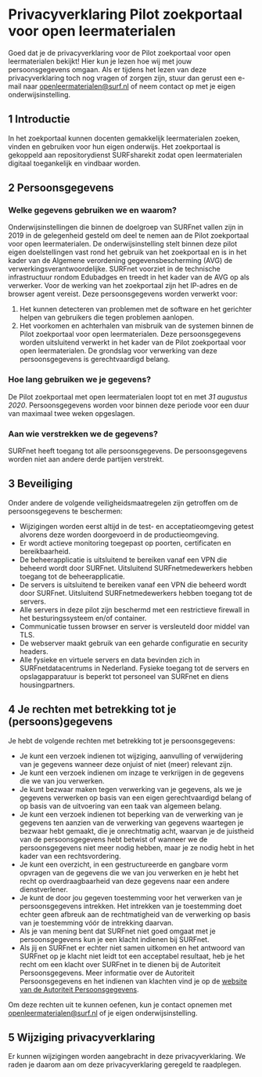 # Privacyverklaring Pilot zoekportaal voor open leermaterialen
Goed dat je de privacyverklaring voor de Pilot zoekportaal voor open leermaterialen bekijkt! Hier kun je lezen hoe wij met jouw persoonsgegevens omgaan. Als er tijdens het lezen van deze privacyverklaring toch nog vragen of zorgen zijn, stuur dan gerust een e-mail naar [openleermaterialen@surf.nl](mailto:openleermaterialen@surf.nl) of neem contact op met je eigen onderwijsinstelling.

## 1 Introductie
In het zoekportaal kunnen docenten gemakkelijk leermaterialen zoeken, vinden en gebruiken voor hun eigen onderwijs. Het zoekportaal is gekoppeld aan repositorydienst SURFsharekit zodat open leermaterialen digitaal toegankelijk en vindbaar worden.

## 2 Persoonsgegevens
### Welke gegevens gebruiken we en waarom?
Onderwijsinstellingen die binnen de doelgroep van SURFnet vallen zijn in 2019 in de gelegenheid gesteld om deel te nemen aan de Pilot zoekportaal voor open leermaterialen. De onderwijsinstelling stelt binnen deze pilot eigen doelstellingen vast rond het gebruik van het zoekportaal en is in het kader van de Algemene verordening gegevensbescherming (AVG) de verwerkingsverantwoordelijke. SURFnet voorziet in de technische infrastructuur rondom Edubadges en treedt in het kader van de AVG op als verwerker. 
Voor de werking van het zoekportaal zijn het IP-adres en de browser agent vereist. Deze persoonsgegevens worden verwerkt voor:
1)	Het kunnen detecteren van problemen met de software en het gerichter helpen van gebruikers die tegen problemen aanlopen.
2)	Het voorkomen en achterhalen van misbruik van de systemen binnen de Pilot zoekportaal voor open leermaterialen.
Deze persoonsgegevens worden uitsluitend verwerkt in het kader van de Pilot zoekportaal voor open leermaterialen. De grondslag voor verwerking van deze persoonsgegevens is gerechtvaardigd belang. 

### Hoe lang gebruiken we je gegevens?
De Pilot zoekportaal met open leermaterialen loopt tot en met *31 augustus 2020*. Persoonsgegevens worden voor binnen deze periode voor een duur van maximaal twee weken opgeslagen.

### Aan wie verstrekken we de gegevens?
SURFnet heeft toegang tot alle persoonsgegevens. De persoonsgegevens worden niet aan andere derde partijen verstrekt.

## 3 Beveiliging
Onder andere de volgende veiligheidsmaatregelen zijn getroffen om de persoonsgegevens te beschermen:

* Wijzigingen worden eerst altijd in de test- en acceptatieomgeving getest alvorens deze worden doorgevoerd in de productieomgeving.
* Er wordt actieve monitoring toegepast op poorten, certificaten en bereikbaarheid.
* De beheerapplicatie is uitsluitend te bereiken vanaf een VPN die beheerd wordt door SURFnet. Uitsluitend SURFnetmedewerkers hebben toegang tot de beheerapplicatie.
* De servers is uitsluitend te bereiken vanaf een VPN die beheerd wordt door SURFnet. Uitsluitend SURFnetmedewerkers hebben toegang tot de servers.
* Alle servers in deze pilot zijn beschermd met een restrictieve firewall in het besturingssysteem en/of container.
* Communicatie tussen browser en server is versleuteld door middel van TLS.
* De webserver maakt gebruik van een geharde configuratie en security headers.
* Alle fysieke en virtuele servers en data bevinden zich in SURFnetdatacentrums in Nederland. Fysieke toegang tot de servers en opslagapparatuur is beperkt tot personeel van SURFnet en diens housingpartners.

## 4 Je rechten met betrekking tot je (persoons)gegevens
Je hebt de volgende rechten met betrekking tot je persoonsgegevens:

* Je kunt een verzoek indienen tot wijziging, aanvulling of verwijdering van je gegevens wanneer deze onjuist of niet (meer) relevant zijn.
* Je kunt een verzoek indienen om inzage te verkrijgen in de gegevens die we van jou verwerken.
* Je kunt bezwaar maken tegen verwerking van je gegevens, als we je gegevens verwerken op basis van een eigen gerechtvaardigd belang of op basis van de uitvoering van een taak van algemeen belang.
* Je kunt een verzoek indienen tot beperking van de verwerking van je gegevens ten aanzien van de verwerking van gegevens waartegen je bezwaar hebt gemaakt, die je onrechtmatig acht, waarvan je de juistheid van de persoonsgegevens hebt betwist of wanneer we de persoonsgegevens niet meer nodig hebben, maar je ze nodig hebt in het kader van een rechtsvordering.
* Je kunt een overzicht, in een gestructureerde en gangbare vorm opvragen van de gegevens die we van jou verwerken en je hebt het recht op overdraagbaarheid van deze gegevens naar een andere dienstverlener.
* Je kunt de door jou gegeven toestemming voor het verwerken van je persoonsgegevens intrekken. Het intrekken van je toestemming doet echter geen afbreuk aan de rechtmatigheid van de verwerking op basis van je toestemming vóór de intrekking daarvan.
* Als je van mening bent dat SURFnet niet goed omgaat met je persoonsgegevens kun je een klacht indienen bij SURFnet.
* Als jij en SURFnet er echter niet samen uitkomen en het antwoord van SURFnet op je klacht niet leidt tot een acceptabel resultaat, heb je het recht om een klacht over SURFnet in te dienen bij de Autoriteit Persoonsgegevens. Meer informatie over de Autoriteit Persoonsgegevens en het indienen van klachten vind je op de [website van de Autoriteit Persoonsgegevens](https://www.autoriteitpersoonsgegevens.nl).

Om deze rechten uit te kunnen oefenen, kun je contact opnemen met [openleermaterialen@surf.nl](mailto:openleermaterialen@surf.nl) of je eigen onderwijsinstelling.

## 5 Wijziging privacyverklaring
Er kunnen wijzigingen worden aangebracht in deze privacyverklaring. We raden je daarom aan om deze privacyverklaring geregeld te raadplegen.
